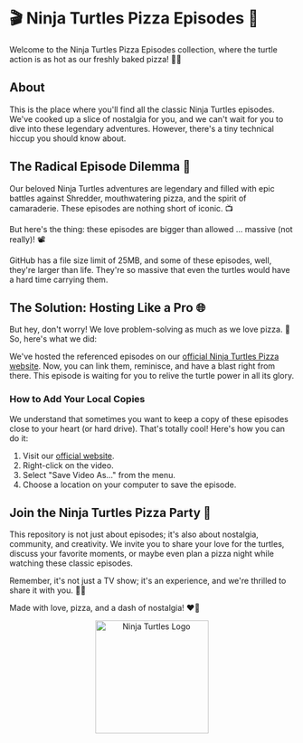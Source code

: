 # 🎬 Ninja Turtles Pizza Episodes 🐢

Welcome to the Ninja Turtles Pizza Episodes collection, where the turtle action is as hot as our freshly baked pizza! 🍕🐢

## About

This is the place where you'll find all the classic Ninja Turtles episodes. We've cooked up a slice of nostalgia for you, and we can't wait for you to dive into these legendary adventures. However, there's a tiny technical hiccup you should know about.

## The Radical Episode Dilemma 📼

Our beloved Ninja Turtles adventures are legendary and filled with epic battles against Shredder, mouthwatering pizza, and the spirit of camaraderie. These episodes are nothing short of iconic. 📺

But here's the thing: these episodes are bigger than allowed ... massive (not really)! 📽️

GitHub has a file size limit of 25MB, and some of these episodes, well, they're larger than life. They're so massive that even the turtles would have a hard time carrying them.

## The Solution: Hosting Like a Pro 🌐

But hey, don't worry! We love problem-solving as much as we love pizza. 🍕 So, here's what we did:

We've hosted the referenced episodes on our [official Ninja Turtles Pizza website](https://tmntpizzaco.com/episodes/TMNT.mp4). Now, you can link them, reminisce, and have a blast right from there. This episode is waiting for you to relive the turtle power in all its glory.

### How to Add Your Local Copies

We understand that sometimes you want to keep a copy of these episodes close to your heart (or hard drive). That's totally cool! Here's how you can do it:

1. Visit our [official website](https://tmntpizzaco.com/episodes/TMNT.mp4).
2. Right-click on the video.
3. Select "Save Video As..." from the menu.
4. Choose a location on your computer to save the episode.

## Join the Ninja Turtles Pizza Party 🎉

This repository is not just about episodes; it's also about nostalgia, community, and creativity. We invite you to share your love for the turtles, discuss your favorite moments, or maybe even plan a pizza night while watching these classic episodes.

Remember, it's not just a TV show; it's an experience, and we're thrilled to share it with you. 🍕🐢

Made with love, pizza, and a dash of nostalgia! ❤️🍕

<div align="center"> 
    <img src="images/logo.jpg" alt="Ninja Turtles Logo" width="200">
</div>

